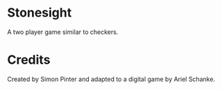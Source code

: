 # Stonesight
A two player game similar to checkers.
# Credits
Created by Simon Pinter and adapted to a digital game by Ariel Schanke.
